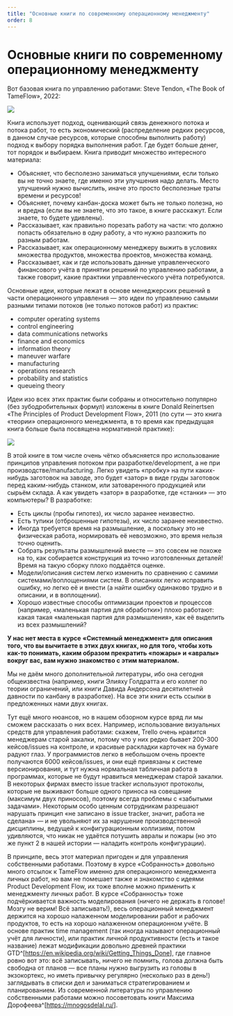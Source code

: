 ```yaml
---
title: "Основные книги по современному операционному менеджменту"
order: 8
---
```


# Основные книги по современному операционному менеджменту

Вот базовая книга по управлению работами: Steve Tendon, «The Book of TameFlow», 2022:

![](/ru/professional/systems-management/66.png)

Книга использует подход, оценивающий связь денежного потока и потока работ, то есть экономический (распределение редких ресурсов, в данном случае ресурсов, которые способны выполнить работу) подход к выбору порядка выполнения работ. Где будет больше денег, тот порядок и выбираем. Книга приводит множество интересного материала:

* Объясняет, что бесполезно заниматься улучшениями, если только вы не точно знаете, где именно эти улучшения надо делать. Место улучшений нужно вычислить, иначе это просто бесполезные траты времени и ресурсов!
* Объясняет, почему канбан-доска может быть не только полезна, но и вредна (если вы не знаете, что это такое, в книге расскажут. Если знаете, то будете удивлены).
* Рассказывает, как правильно порезать работу на части: что должно попасть обязательно в одну работу, а что нужно разложить по разным работам.
* Рассказывает, как операционному менеджеру выжить в условиях множества продуктов, множества проектов, множества команд.
* Рассказывает, как и где использовать данные управленческого финансового учёта в принятии решений по управлению работами, а также говорит, какие практики управленческого учёта потребуются.

Основные идеи, которые лежат в основе менеджерских решений в части операционного управления — это идеи по управлению самыми разными типами потоков (не только потоков работ) из практик:

* сomputer operating systems
* control engineering
* data communications networks
* finance and economics
* information theory
* maneuver warfare
* manufacturing
* operations research
* probability and statistics
* queueing theory

Идеи изо всех этих практик были собраны и относительно популярно (без зубодробительных формул) изложены в книге Donald Reinertsen «The Principles of Product Development Flow», 2011 (по сути — это книга «теории» операционного менеджмента, в то время как предыдущая книга больше была посвящена нормативной практике):

![](/ru/professional/systems-management/67.png)

В этой книге в том числе очень чётко объясняется про использование принципов управления потоком при разработке/development, а не при производстве/manufacturing. Легко увидеть «пробку» на пути каких-нибудь заготовок на заводе, это будет «затор» в виде груды заготовок перед каким-нибудь станком, или затоваренного продукцией или сырьём склада. А как увидеть «затор» в разработке, где «станки» — это компьютеры? В разработке:

* Есть циклы (пробы гипотез), их число заранее неизвестно.
* Есть тупики (отброшенные гипотезы), их число заранее неизвестно.
* Иногда требуется время на размышление, а поскольку это не физическая работа, нормировать её невозможно, это время нельзя точно оценить.
* Собрать результаты размышлений вместе — это совсем не похоже на то, как собирается конструкция из точно изготовленных деталей! Время на такую сборку плохо поддаётся оценке.
* Модели/описания систем легко изменить по сравнению с самими системами/воплощениями систем. В описаниях легко исправить ошибку, но легко её и внести (а найти ошибку одинаково трудно и в описании, и в воплощении).
* Хорошо известные способы оптимизации проектов и процессов (например, «маленькая партия для обработки») плохо работают: какая такая «маленькая партия для размышления», как её выделить из всех размышлений?

**У нас нет места в** **курсе** **«Системный менеджмент» для описания того, что вы вычитаете в этих двух книгах, но для того, чтобы хоть как-то понимать, каким образом прекратить «пожары» и «авралы» вокруг вас, вам нужно знакомство с этим материалом.**

Мы не даём много дополнительной литературы, ибо она сегодня общеизвестна (например, книги Элияху Голдратта и его коллег по теории ограничений, или книги Давида Андерсона десятилетней давности по канбану в разработке). На все эти книги есть ссылки в предложенных нами двух книгах.

Тут ещё много нюансов, но в нашем обзорном курсе вряд ли мы сможем рассказать о них всех. Например, использование визуальных средств для управления работами: скажем, Trello очень нравится менеджерам старой закалки, потому что у них редко бывает 200-300 кейсов/issues на контроле, и красивые раскладки карточек на бумаге радуют глаз. У программистов легко в небольшом очень проекте получаются 6000 кейсов/issues, и они ещё привязаны к системе версионирования, и тут нужна нормальная табличная работа в программах, которые не будут нравиться менеджерам старой закалки. В некоторых фирмах вместо issue tracker используют протоколы, которые не выживают больше одного приноса на совещание (максимум двух приносов), поэтому всегда проблемы с «забытыми задачами». Некоторым особо ценным сотрудникам разрешают нарушать принцип «не записано в issue tracker, значит, работа не сделана» — и не увольняют их за нарушение производственной дисциплины, ведущей к конфигурационным коллизиям, потом удивляются, что никак не удаётся потушить авралы и пожары (но это же пункт 2 в нашей истории — наладить контроль конфигурации).

В принципе, весь этот материал пригоден и для управления собственными работами. Поэтому в курсе «Собранность» довольно много отсылок к TameFlow именно для операционного менеджмента личных работ, но вам не помешает также и знакомство с идеями Product Development Flow, их тоже вполне можно применить к менеджменту личных работ. В курсе «Собранность» тоже подчёркивается важность моделирования (ничего не держать в голове! Мозгу не верим! Всё записывать!), весь операционный менеджмент держится на хорошо налаженном моделировании работ и рабочих продуктов, то есть на хорошо налаженном операционном учёте. В основе практик time management (так иногда называют операционный учёт для личности), или практик личной продуктивности (есть и такое название) лежат модификации довольно древней практики GTD^[<https://en.wikipedia.org/wiki/Getting_Things_Done>], где главное ровно вот это: всё записывать, ничего не помнить, голова должна быть свободна от планов — все планы нужно выгрузить из головы в экзокортекс, но иметь привычку регулярно (несколько раз в день!) заглядывать в списки дел и заниматься стратегированием и планированием. Из современной литературы по управлению собственными работами можно посоветовать книги Максима Дорофеева^[<https://mnogosdelal.ru/>].